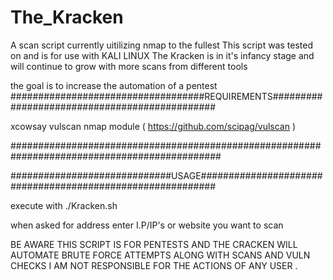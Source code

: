 # The_Kracken
A scan script currently uitilizing nmap to the fullest
This script was tested on and is for use with KALI LINUX
The Kracken is in it's infancy stage and will continue to grow with more scans from different tools 

the goal is to increase the automation of a pentest 
###################################REQUIREMENTS##############################################


xcowsay
vulscan nmap module  ( https://github.com/scipag/vulscan )

##############################################################################################


#############################USAGE###########################################################

execute with    ./Kracken.sh

when asked for address enter I.P/IP's or website you want to scan

BE AWARE THIS SCRIPT IS FOR PENTESTS AND THE CRACKEN WILL AUTOMATE BRUTE FORCE ATTEMPTS ALONG WITH SCANS AND VULN CHECKS
I AM NOT RESPONSIBLE FOR THE ACTIONS OF ANY USER .

